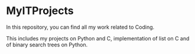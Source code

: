 # MyITProjects
In this repository, you can find all my work related to Coding.

This includes my projects on Python and C, implementation of list on C and of binary search trees on Python.
